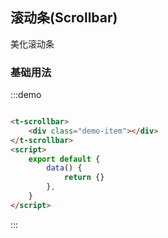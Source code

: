 ## 滚动条(Scrollbar)

美化滚动条

### 基础用法

:::demo

```html

<t-scrollbar>
    <div class="demo-item"></div>
</t-scrollbar>
<script>
    export default {
        data() {
            return {}
        },
    }
</script>
```

:::
